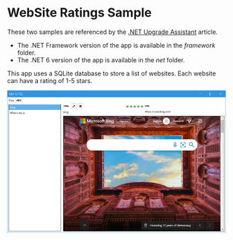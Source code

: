 # WebSite Ratings Sample

These two samples are referenced by the [.NET Upgrade Assistant](https://docs.microsoft.com/dotnet/core/porting/upgrade-assistant-winforms-framework) article.

- The .NET Framework version of the app is available in the *framework* folder.
- The .NET 6 version of the app is available in the *net* folder.

This app uses a SQLite database to store a list of websites. Each website can have a rating of 1-5 stars.

![Screenshot](images/screenshot.png)
